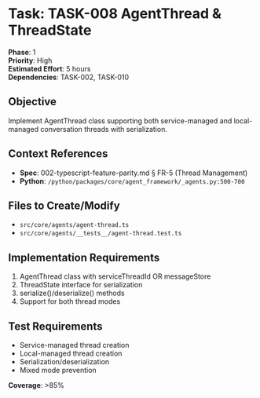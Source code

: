 # Task: TASK-008 AgentThread & ThreadState

**Phase**: 1  
**Priority**: High  
**Estimated Effort**: 5 hours  
**Dependencies**: TASK-002, TASK-010

## Objective
Implement AgentThread class supporting both service-managed and local-managed conversation threads with serialization.

## Context References
- **Spec**: 002-typescript-feature-parity.md § FR-5 (Thread Management)
- **Python**: `/python/packages/core/agent_framework/_agents.py:500-700`

## Files to Create/Modify
- `src/core/agents/agent-thread.ts`
- `src/core/agents/__tests__/agent-thread.test.ts`

## Implementation Requirements
1. AgentThread class with serviceThreadId OR messageStore
2. ThreadState interface for serialization
3. serialize()/deserialize() methods
4. Support for both thread modes

## Test Requirements
- Service-managed thread creation
- Local-managed thread creation
- Serialization/deserialization
- Mixed mode prevention

**Coverage**: >85%
